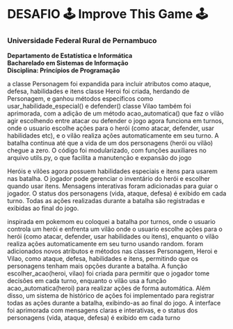 # DESAFIO 🕹️ Improve This Game 🕹️

### Universidade Federal Rural de Pernambuco  
**Departamento de Estatística e Informática**  
**Bacharelado em Sistemas de Informação**  
**Disciplina: Princípios de Programação**

a classe Personagem foi expandida para incluir atributos como ataque, defesa, habilidades e itens
classe Heroi foi criada, herdando de Personagem, e ganhou métodos específicos como usar_habilidade_especial() e defender()
classe Vilao também foi aprimorada, com a adição de um método acao_automatica() que faz o vilão agir escolhendo entre atacar ou defender
o jogo agora funciona em turnos, onde o usuario escolhe ações para o herói (como atacar, defender, usar habilidades etc), e o vilão realiza ações automaticamente em seu turno.
A batalha continua até que a vida de um dos personagens (herói ou vilão) chegue a zero.
O código foi modularizado, com funções auxiliares no arquivo utils.py, o que facilita a manutenção e expansão do jogo

Heróis e vilões agora possuem habilidades especiais e itens para usarem nas batalha.
O jogador pode gerenciar o inventário do herói e escolher quando usar itens.
Mensagens interativas foram adicionadas para guiar o jogador.
O status dos personagens (vida, ataque, defesa) é exibido em cada turno.
Todas as ações realizadas durante a batalha são registradas e exibidas ao final do jogo.

inspirada em pokemom eu coloquei a batalha por turnos, onde o usuario controla um herói e enfrenta um vilão onde o usuario escolhe ações para o herói (como atacar, defender, usar habilidades ou itens), enquanto o vilão realiza ações automaticamente em seu turno usando random.
foram adicionados novos atributos e métodos nas classes Personagem, Heroi e Vilao, como ataque, defesa, habilidades e itens, permitindo que os personagens tenham mais opções durante a batalha. A função escolher_acao(heroi, vilao) foi criada para permitir que o jogador tome decisões em cada turno, enquanto o vilão usa a função acao_automatica(heroi) para realizar ações de forma automática. Além disso, um sistema de histórico de ações foi implementado para registrar todas as ações durante a batalha, exibindo-as ao final do jogo. A interface foi aprimorada com mensagens claras e interativas, e o status dos personagens (vida, ataque, defesa) é exibido em cada turno

